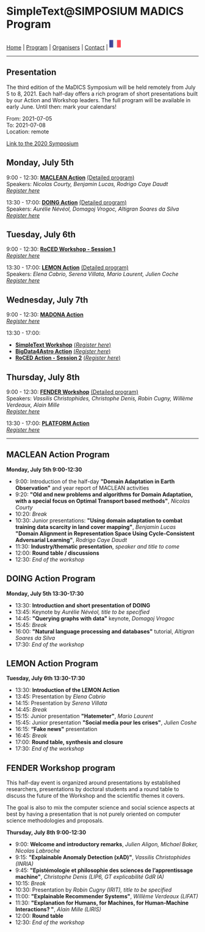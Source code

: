 
# SimpleText@SIMPOSIUM MADICS Program

[Home](https://simpletext-madics.github.io/2021/simposium-madics/en) | [Program](https://simpletext-madics.github.io/2021/simposium-madics/en/program) | [Organisers](https://simpletext-madics.github.io/2021/simposium-madics/en/organisers) | [Contact](https://simpletext-madics.github.io/2021/simposium-madics/en/contact) | [<img src="../FR.png" width="30">](https://simpletext-madics.github.io/2021/simposium-madics/fr/program)

---

## Presentation
The third edition of the MaDICS Symposium will be held remotely from July 5 to 8, 2021. Each half-day offers a rich program of short presentations built by our Action and Workshop leaders. The full program will be available in early June. Until then: mark your calendars!

From: 2021-07-05  
To: 2021-07-08  
Location: remote

[Link to the 2020 Symposium](https://www.madics.fr/event/titre1590987414-8992/)

## Monday, July 5th
9:00 - 12:30: **[MACLEAN Action](https://www.madics.fr/actions/maclean/)** [(Detailed program)](#maclean-action-program)  
Speakers: *Nicolas Courty, Benjamin Lucas, Rodrigo Caye Daudt*   
[*Register here*](https://www.madics.fr/manifestations/organisation/inscription/?manif=1617704707.3351&group=MACLEAN)

13:30 - 17:00: **[DOING Action](https://www.madics.fr/actions/doing/)** [(Detailed program)](#doing-action-program)  
Speakers: *Aurélie Névéol, Domagoj Vrogoc, Altigran Soares da Silva*   
[*Register here*](https://www.madics.fr/manifestations/organisation/inscription/?manif=1617704707.3351&group=DOING)

## Tuesday, July 6th
9:00 - 12:30: **[RoCED Workshop - Session 1](https://www.madics.fr/ateliers/roced/)**   
[*Register here*](https://www.madics.fr/manifestations/organisation/inscription/?manif=1617704707.3351&group=RoCED)

13:30 - 17:00: **[LEMON Action](https://www.madics.fr/actions/lemon/)** [(Detailed program)](#lemon-action-program)  
Speakers: *Elena Cabrio, Serena Villata, Mario Laurent, Julien Coche*   
[*Register here*](https://www.madics.fr/manifestations/organisation/inscription/?manif=1617704707.3351&group=LEMON)

## Wednesday, July 7th
9:00 - 12:30: **[MADONA Action](https://www.madics.fr/actions/madona/)**   
[*Register here*](https://www.madics.fr/manifestations/organisation/inscription/?manif=1617704707.3351&group=MADONA)

13:30 - 17:00:
* **[SimpleText Workshop](https://www.madics.fr/ateliers/simpletext/)** [(*Register here*)](https://www.madics.fr/manifestations/organisation/inscription/?manif=1617704707.3351&group=SimpleText)
* **[BigData4Astro Action](https://www.madics.fr/actions/bigdata4astro/)** [(*Register here*)](https://www.madics.fr/manifestations/organisation/inscription/?manif=1617704707.3351&group=BigData4Astro)
* **[RoCED Action - Session 2](https://www.madics.fr/ateliers/RoCED/)** [(*Register here*)](https://www.madics.fr/manifestations/organisation/inscription/?manif=1617704707.3351&group=RoCED%202)

## Thursday, July 8th
9:00 - 12:30: **[FENDER Workshop](https://www.madics.fr/ateliers/fender/)** [(Detailed program)](#fender-workshop-program)  
Speakers: *Vassilis Christophides, Christophe Denis, Robin Cugny, Willème Verdeaux, Alain Mille*   
[*Register here*](https://www.madics.fr/manifestations/organisation/inscription/?manif=1617704707.3351&group=FENDER)

13:30 - 17:00: **[PLATFORM Action](https://www.madics.fr/actions/platform/)**   
[*Register here*](https://www.madics.fr/manifestations/organisation/inscription/?manif=1617704707.3351&group=PLATFORM)

---

## MACLEAN Action Program
**Monday, July 5th 9:00-12:30**  
* 9:00: Introduction of the half-day **"Domain Adaptation in Earth Observation"** and year report of MACLEAN activities  
* 9:20: **"Old and new problems and algorithms for Domain Adaptation, with a special focus on Optimal Transport based methods"**, *Nicolas Courty*  
* 10:20: *Break*  
* 10:30: Junior presentations: **"Using domain adaptation to combat training data scarcity in land cover mapping"**, *Benjamin Lucas*  
**"Domain Alignment in Representation Space Using Cycle-Consistent Adversarial Learning"**, *Rodrigo Caye Daudt*  
* 11:30: **Industry/thematic presentation**, *speaker and title to come*  
* 12:00: **Round table / discussions**  
* 12:30: *End of the workshop*

## DOING Action Program
**Monday, July 5th 13:30-17:30**  
* 13:30: **Introduction and short presentation of DOING**  
* 13:45: Keynote by *Aurélie Névéol, title to be specified*
* 14:45: **"Querying graphs with data"** keynote, *Domagoj Vrogoc*
* 15:45: *Break*  
* 16:00: **"Natural language processing and databases"** tutorial, *Altigran Soares da Silva*
* 17:30: *End of the workshop*

## LEMON Action Program
**Tuesday, July 6th 13:30-17:30**  
* 13:30: **Introduction of the LEMON Action**  
* 13:45: Presentation by *Elena Cabrio*
* 14:15: Presentation by *Serena Villata*
* 14:45: *Break*
* 15:15: Junior presentation **"Hatemeter"**, *Mario Laurent*
* 15:45: Junior presentation **"Social media pour les crises"**, *Julien Coshe*
* 16:15: **“Fake news"** presentation
* 16:45: *Break*  
* 17:00: **Round table, synthesis and closure**
* 17:30: *End of the workshop*

## FENDER Workshop program
This half-day event is organized around presentations by established researchers, presentations by doctoral students and a round table to discuss the future of the Workshop and the scientific themes it covers.

The goal is also to mix the computer science and social science aspects at best by having a presentation that is not purely oriented on computer science methodologies and proposals.

**Thursday, July 8th 9:00-12:30**  
* 9:00: **Welcome and introductory remarks**, *Julien Aligon, Michael Baker, Nicolas Labroche*
* 9:15: **"Explainable Anomaly Detection (xAD)"**, *Vassilis Christophides (INRIA)*
* 9:45: **"Epistémologie et philosophie des sciences de l’apprentissage machine"**, *Christophe Denis (LIP6, GT explicabilité GdR IA)*
* 10:15: *Break*  
* 10:30: Presentation by *Robin Cugny (IRIT), title to be specified*
* 11:00: **"Explainable Recommender Systems"**, *Willème Verdeaux (LIFAT)*
* 11:30: **"Explanation for Humans, for Machines, for Human-Machine Interactions? "**, *Alain Mille (LIRIS)*
* 12:00: **Round table**  
* 12:30: *End of the workshop*
